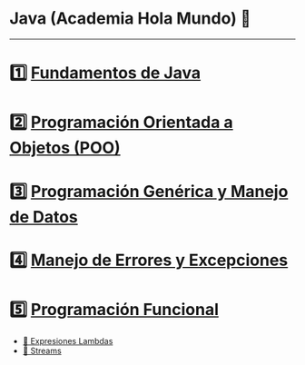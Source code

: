 # Java (Academia Hola Mundo) 🚀

-------------------------

# 1️⃣ [Fundamentos de Java](seccion1.md)

# 2️⃣ [Programación Orientada a Objetos (POO)](seccion2.md)

# 3️⃣ [Programación Genérica y Manejo de Datos](seccion3.md)

# 4️⃣ [Manejo de Errores y Excepciones](seccion4.md)

# 5️⃣ [Programación Funcional](seccion5.md)

- [📌 Expresiones Lambdas](seccion5.md#-expresiones-lambdas)
- [📌 Streams](seccion5.md#-streams)